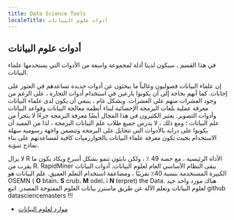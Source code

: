```yaml
---
title: Data Science Tools
localeTitle: أدوات علوم البيانات
---
```

## أدوات علوم البيانات

في هذا القسم ، سيكون لدينا أدلة لمجموعة واسعة من الأدوات التي يستخدمها علماء البيانات.

إن علماء البيانات فضوليون وغالباً ما يبحثون عن أدوات جديدة تساعدهم في العثور على إجابات. كما أنهم بحاجة إلى أن يكونوا بارعين في استخدام أدوات التجارة ، على الرغم من وجود العشرات منهم على العشرات. وبشكل عام ، ينبغي أن يكون لدى علماء البيانات معرفة عملية بلغات البرمجة الإحصائية لبناء أنظمة معالجة البيانات وقواعد البيانات وأدوات التصوير. يعتبر الكثيرون في هذا المجال أيضًا معرفة البرمجة جزءًا لا يتجزأ من علم البيانات ؛ ومع ذلك ، لا يدرس جميع طلاب علم البيانات البرمجة ، لذا من المفيد أن يكونوا على دراية بالأدوات التي تتحايل على البرمجة وتتضمن واجهة رسومية سهلة الاستخدام بحيث تكون معرفة علماء البيانات بالخوارزميات كافية لمساعدتهم على بناء نماذج تنبؤية.

لا يزال R الأداة الرئيسية ، مع حصة 49 ٪ ، ولكن بايثون تنمو بشكل أسرع ويكاد يكون ما يقرب من R. RapidMiner يبقى النظام الأساسي العام لعلوم البيانات. أدوات البيانات الكبيرة المستخدمة بنسبة 40٪ تقريبًا ، ومضاعفة استخدام التعلم العميق. علم البيانات هو OSEMN ( **O** btain، **S** crub، **M** odel، i **N** terpret) the Data. هناك مورد واحد جيد لعلوم البيانات وتعلم الآلة عن طريق ماسترز بيانات العلوم المفتوحة المصدر. اتبع github datasciencemasters !!!

*   [موارد لعلوم البيانات](https://github.com/datasciencemasters/go)
